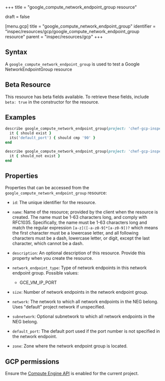 +++
title = "google_compute_network_endpoint_group resource"

draft = false


[menu.gcp]
title = "google_compute_network_endpoint_group"
identifier = "inspec/resources/gcp/google_compute_network_endpoint_group resource"
parent = "inspec/resources/gcp"
+++

## Syntax

A `google_compute_network_endpoint_group` is used to test a Google NetworkEndpointGroup resource


## Beta Resource
This resource has beta fields available. To retrieve these fields, include `beta: true` in the constructor for the resource.

## Examples

```ruby
describe google_compute_network_endpoint_group(project: 'chef-gcp-inspec', zone: 'zone', name: 'inspec-gcp-endpoint-group') do
  it { should exist }
  its('default_port') { should cmp '90' }
end

describe google_compute_network_endpoint_group(project: 'chef-gcp-inspec', zone: 'zone', name: 'nonexistent') do
  it { should_not exist }
end
```

## Properties

Properties that can be accessed from the `google_compute_network_endpoint_group` resource:


  * `id`: The unique identifier for the resource.

  * `name`: Name of the resource; provided by the client when the resource is created. The name must be 1-63 characters long, and comply with RFC1035. Specifically, the name must be 1-63 characters long and match the regular expression `[a-z]([-a-z0-9]*[a-z0-9])?` which means the first character must be a lowercase letter, and all following characters must be a dash, lowercase letter, or digit, except the last character, which cannot be a dash.

  * `description`: An optional description of this resource. Provide this property when you create the resource.

  * `network_endpoint_type`: Type of network endpoints in this network endpoint group.
  Possible values:
    * GCE_VM_IP_PORT

  * `size`: Number of network endpoints in the network endpoint group.

  * `network`: The network to which all network endpoints in the NEG belong. Uses "default" project network if unspecified.

  * `subnetwork`: Optional subnetwork to which all network endpoints in the NEG belong.

  * `default_port`: The default port used if the port number is not specified in the network endpoint.

  * `zone`: Zone where the network endpoint group is located.


## GCP permissions

Ensure the [Compute Engine API](https://console.cloud.google.com/apis/library/compute.googleapis.com/) is enabled for the current project.

